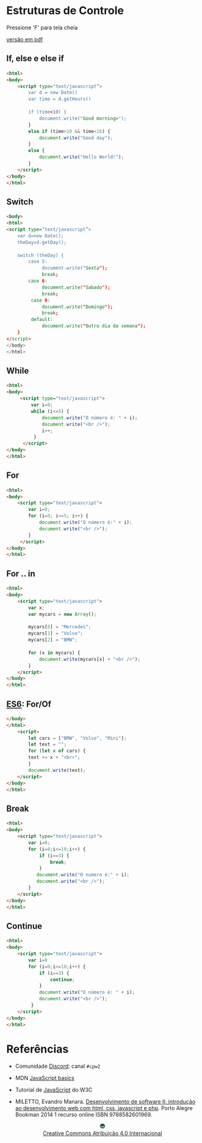 # Estruturas de Controle

Pressione 'F' para tela cheia
<!-- .element: style="font-size: small;" -->

[versão em pdf](?print-pdf)
<!-- .element: style="font-size: small;" -->


<!-- .slide: data-background="#F1F1F1" data-transition="zoom" -->
## If, else e else if

```html
<html>
<body>
    <script type="text/javascript”>
        var d = new Date()
        var time = d.getHours()

        if (time<10) {
            document.write("Good morning>");
        }
        else if (time>10 && time<16) {
            document.write("Good day");
        }
        else {
            document.write("Hello World!");
        }
    </script>
</body>
</html>
```


<!-- .slide: data-background="#F1F1F1" data-transition="zoom" -->
## Switch

```html
<body>
<html>
<script type="text/javascript”>
    var d=new Date();
    theDay=d.getDay();

    switch (theDay) {
        case 5:
             document.write("Sexta");
             break;
        case 6:
             document.write("Sabado");
             break;
         case 0:
             document.write("Domingo");
             break;
         default:
             document.write("Outro dia da semana");
    }
</script>
</body>
</html>
```


<!-- .slide: data-background="#F1F1F1" data-transition="zoom" -->
## While

```html
<html>
<body>
     <script type="text/javascript">
         var i=0;
         while (i<=5) {
             document.write("O número é: " + i);
             document.write("<br />");
             i++;
          }
      </script>
</body>
</html>
```


<!-- .slide: data-background="#F1F1F1" data-transition="zoom" -->
## For

```html
<html>
<body>
    <script type="text/javascript">
        var i=0;
        for (i=0; i<=5; i++) {
            document.write("O número é:" + i);
            document.write("<br />");
        }
     </script>
</body>
</html>
```


<!-- .slide: data-background="#F1F1F1" data-transition="zoom" -->
## For .. in

```html
<html>
<body>
    <script type="text/javascript">
        var x;
        var mycars = new Array();

        mycars[0] = "Mercedes";
        mycars[1] = "Volvo";
        mycars[2] = "BMW";

        for (x in mycars) {
            document.write(mycars[x] + "<br />");
        }
    </script>
</body>
</html>
```


<!-- .slide: data-background="#F1F1F1" data-transition="zoom" -->
## [ES6](https://www.w3schools.com/js/js_es6.asp#mark_forof): For/Of

```html
</body>
</html>
    <script>
        let cars = ["BMW", "Volvo", "Mini"];
        let text = "";
        for (let x of cars) {
        text += x + "<br>";
        }
        document.write(text);
    </script>
</body>
</html>
```


<!-- .slide: data-background="#F1F1F1" data-transition="zoom" -->
## Break

```html
<html>
<body>
    <script type="text/javascript">
        var i=0;
        for (i=0;i<=10;i++) {
            if (i==3) {
                break;
            }
           document.write("O numero é:" + i);
           document.write("<br />");
        }
    </script>
</body>
</html>
```


<!-- .slide: data-background="#F1F1F1" data-transition="zoom" -->
## Continue

```html
<html>
<body>
    <script type="text/javascript">
        var i=0
        for (i=0;i<=10;i++) {
            if (i==3) {
                continue;
            }
            document.write("O número é: " + i);
            document.write("<br />");
         }
    </script>
</body>
</html>
```


# Referências

* Comunidade [Discord](https://discord.com/invite/C29cqvm): canal `#cpw2`

* MDN [JavaScript basics](https://developer.mozilla.org/en-US/docs/Learn/Getting_started_with_the_web/JavaScript_basics)

* Tutorial de [JavaScript](http://www.w3schools.com/js) do W3C

* MILETTO, Evandro Manara. [Desenvolvimento de software II: introdução ao desenvolvimento web com html, css, javascript e php](https://biblioteca.ifrs.edu.br/pergamum_ifrs/biblioteca_s/acesso_login.php?cod_acervo_acessibilidade=5020682&acesso=aHR0cHM6Ly9pbnRlZ3JhZGEubWluaGFiaWJsaW90ZWNhLmNvbS5ici9ib29rcy85Nzg4NTgyNjAxOTY5&label=acesso%20restrito). Porto Alegre Bookman 2014 1 recurso online ISBN 9788582601969.

<center>
<a href="https://github.com/rodrigoprestesmachado" target="blanck"><img src="../../imgs/logo.png" alt="Rodrigo Prestes Machado" width="3%" height="3%" border=0 style="border:0; text-decoration:none; outline:none"></a><br/>
<a rel="license" href="http://creativecommons.org/licenses/by/4.0/">Creative Commons Atribuição 4.0 Internacional</a>